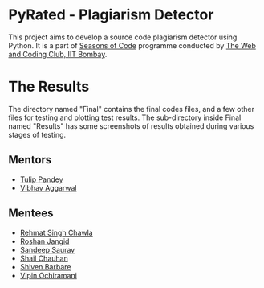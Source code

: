 # PyRated - Plagiarism Detector
This project aims to develop a source code plagiarism detector using Python. It is a part of [Seasons of Code](https://wncc-iitb.org/soc/) programme conducted by [The Web and Coding Club, IIT Bombay](https://wncc-iitb.org/).

# The Results
The directory named "Final" contains the final codes files, and a few other files for testing and plotting test results. The sub-directory inside Final named "Results" has some screenshots of results obtained during various stages of testing.

## Mentors
- [Tulip Pandey](https://github.com/tulip16)
- [Vibhav Aggarwal](https://github.com/vibhav011)

## Mentees
- [Rehmat Singh Chawla](https://github.com/R-Bread)
- [Roshan Jangid](https://github.com/aarjayy)
- [Sandeep Saurav](https://github.com/Sandeep10021)
- [Shail Chauhan](https://github.com/shailchauhann)
- [Shiven Barbare](https://github.com/bshiven01)
- [Vipin Ochiramani](https://github.com/Vipinochiramani73)
